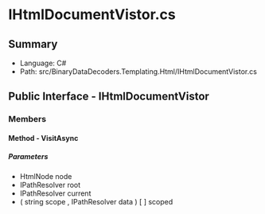 ﻿# IHtmlDocumentVistor.cs

## Summary

* Language: C#
* Path: src/BinaryDataDecoders.Templating.Html/IHtmlDocumentVistor.cs

## Public Interface - IHtmlDocumentVistor

### Members

#### Method - VisitAsync

#####  Parameters

 - HtmlNode node 
 - IPathResolver root 
 - IPathResolver current 
 - ( string scope , IPathResolver data ) [  ] scoped 


